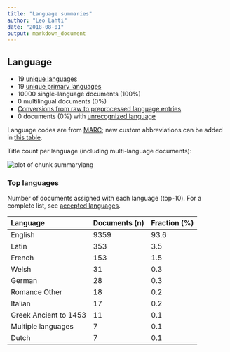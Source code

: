 ```yaml
---
title: "Language summaries"
author: "Leo Lahti"
date: "2018-08-01"
output: markdown_document
---
```


## Language

 * 19 [unique languages](output.tables/language_accepted.csv)
 * 19 [unique primary languages](output.tables/language_accepted.csv)  
 * 10000 single-language documents (100%)
 * 0 multilingual documents (0%) 
 * [Conversions from raw to preprocessed language entries](output.tables/language_conversions.csv) 
 * 0 documents (0%) with [unrecognized language](output.tables/language_discarded.csv)

Language codes are from [MARC](http://www.loc.gov/marc/languages/language_code.html); new custom abbreviations can be added in [this table](https://github.com/COMHIS/bibliographica/blob/master/inst/extdata/language_abbreviations.csv).

Title count per language (including multi-language documents):

![plot of chunk summarylang](figure/summarylang-1.png)


### Top languages

Number of documents assigned with each language (top-10). For a complete list,
see [accepted languages](output.tables/language_accepted.csv).


|Language              |Documents (n) |Fraction (%) |
|:---------------------|:-------------|:------------|
|English               |9359          |93.6         |
|Latin                 |353           |3.5          |
|French                |153           |1.5          |
|Welsh                 |31            |0.3          |
|German                |28            |0.3          |
|Romance Other         |18            |0.2          |
|Italian               |17            |0.2          |
|Greek Ancient to 1453 |11            |0.1          |
|Multiple languages    |7             |0.1          |
|Dutch                 |7             |0.1          |

